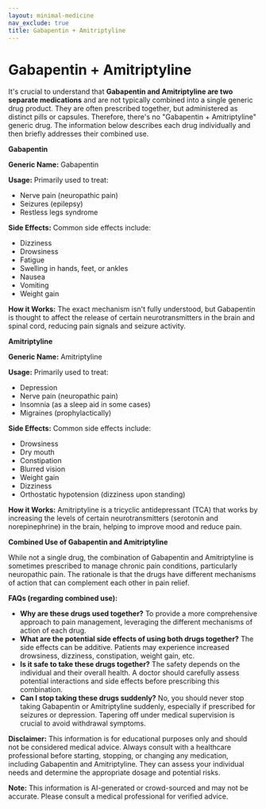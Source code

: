 ```yaml
---
layout: minimal-medicine
nav_exclude: true
title: Gabapentin + Amitriptyline
---
```


# Gabapentin + Amitriptyline

It's crucial to understand that **Gabapentin and Amitriptyline are two separate medications** and are not typically combined into a single generic drug product.  They are often prescribed together, but administered as distinct pills or capsules. Therefore, there's no "Gabapentin + Amitriptyline" generic drug.  The information below describes each drug individually and then briefly addresses their combined use.


**Gabapentin**

**Generic Name:** Gabapentin

**Usage:** Primarily used to treat:
* Nerve pain (neuropathic pain)
* Seizures (epilepsy)
* Restless legs syndrome

**Side Effects:** Common side effects include:
* Dizziness
* Drowsiness
* Fatigue
* Swelling in hands, feet, or ankles
* Nausea
* Vomiting
* Weight gain


**How it Works:**  The exact mechanism isn't fully understood, but Gabapentin is thought to affect the release of certain neurotransmitters in the brain and spinal cord, reducing pain signals and seizure activity.


**Amitriptyline**

**Generic Name:** Amitriptyline

**Usage:** Primarily used to treat:
* Depression
* Nerve pain (neuropathic pain)
* Insomnia (as a sleep aid in some cases)
* Migraines (prophylactically)

**Side Effects:** Common side effects include:
* Drowsiness
* Dry mouth
* Constipation
* Blurred vision
* Weight gain
* Dizziness
* Orthostatic hypotension (dizziness upon standing)


**How it Works:** Amitriptyline is a tricyclic antidepressant (TCA) that works by increasing the levels of certain neurotransmitters (serotonin and norepinephrine) in the brain, helping to improve mood and reduce pain.


**Combined Use of Gabapentin and Amitriptyline**

While not a single drug, the combination of Gabapentin and Amitriptyline is sometimes prescribed to manage chronic pain conditions, particularly neuropathic pain.  The rationale is that the drugs have different mechanisms of action that can complement each other in pain relief.

**FAQs (regarding combined use):**

* **Why are these drugs used together?** To provide a more comprehensive approach to pain management, leveraging the different mechanisms of action of each drug.
* **What are the potential side effects of using both drugs together?**  The side effects can be additive.  Patients may experience increased drowsiness, dizziness, constipation, weight gain, etc.
* **Is it safe to take these drugs together?**  The safety depends on the individual and their overall health.  A doctor should carefully assess potential interactions and side effects before prescribing this combination.
* **Can I stop taking these drugs suddenly?** No, you should never stop taking Gabapentin or Amitriptyline suddenly, especially if prescribed for seizures or depression.  Tapering off under medical supervision is crucial to avoid withdrawal symptoms.

**Disclaimer:** This information is for educational purposes only and should not be considered medical advice. Always consult with a healthcare professional before starting, stopping, or changing any medication, including Gabapentin and Amitriptyline.  They can assess your individual needs and determine the appropriate dosage and potential risks.


**Note:** This information is AI-generated or crowd-sourced and may not be accurate. Please consult a medical professional for verified advice.